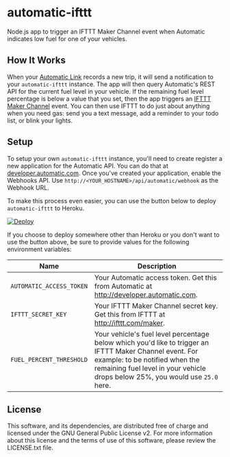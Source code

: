 # automatic-ifttt
Node.js app to trigger an IFTTT Maker Channel event when Automatic indicates low fuel for one of your vehicles.

## How It Works
When your [Automatic Link](https://www.automatic.com/) records a new trip, it will send a notification to your `automatic-ifttt` instance. The app will then query Automatic's REST API for the current fuel level in your vehicle. If the remaining fuel level percentage is below a value that you set, then the app triggers an [IFTTT Maker Channel](http://ifttt.com/maker) event. You can then use IFTTT to do just about anything when you need gas: send you a text message, add a reminder to your todo list, or blink your lights.

## Setup
To setup your own `automatic-ifttt` instance, you'll need to create register a new application for the Automatic API. You can do that at [developer.automatic.com](http://developer.automatic.com). Once you've created your application, enable the Webhooks API. Use `http://<YOUR_HOSTNAME>/api/automatic/webhook` as the Webhook URL.

To make this process even easier, you can use the button below to deploy `automatic-ifttt` to Heroku.

[![Deploy](https://www.herokucdn.com/deploy/button.svg)](https://heroku.com/deploy)

If you choose to deploy somewhere other than Heroku or you don't want to use the button above, be sure to provide values for the following environment variables:

| Name                     | Description                                                                                                                                                                                                                |
| ------------------------ | -------------------------------------------------------------------------------------------------------------------------------------------------------------------------------------------------------------------------- |
| `AUTOMATIC_ACCESS_TOKEN` | Your Automatic access token. Get this from Automatic at http://developer.automatic.com.                                                                                                                                    |
| `IFTTT_SECRET_KEY`       | Your IFTTT Maker Channel secret key. Get this from IFTTT at http://ifttt.com/maker.                                                                                                                                        |
| `FUEL_PERCENT_THRESHOLD` | Your vehicle's fuel level percentage below which you'd like to trigger an IFTTT Maker Channel event. For example: to be notified when the remaining fuel level in your vehicle drops below 25%, you would use `25.0` here. |

## License
This software, and its dependencies, are distributed free of charge and licensed under the GNU General Public License v2. For more information about this license and the terms of use of this software, please review the LICENSE.txt file.
